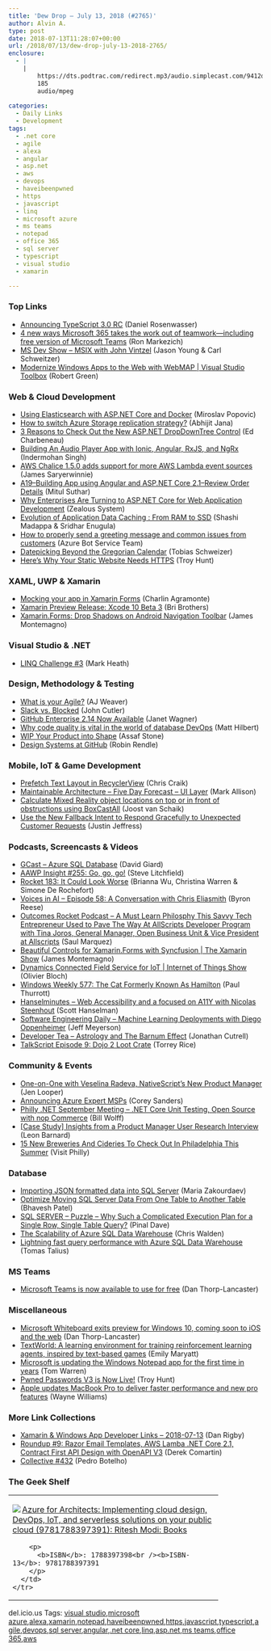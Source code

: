 ```yaml
---
title: 'Dew Drop – July 13, 2018 (#2765)'
author: Alvin A.
type: post
date: 2018-07-13T11:28:07+00:00
url: /2018/07/13/dew-drop-july-13-2018-2765/
enclosure:
  - |
    |
        https://dts.podtrac.com/redirect.mp3/audio.simplecast.com/9412dd5c.mp3
        185
        audio/mpeg
        
categories:
  - Daily Links
  - Development
tags:
  - .net core
  - agile
  - alexa
  - angular
  - asp.net
  - aws
  - devops
  - haveibeenpwned
  - https
  - javascript
  - linq
  - microsoft azure
  - ms teams
  - notepad
  - office 365
  - sql server
  - typescript
  - visual studio
  - xamarin

---
```

### <a name="top"></a>Top Links

  * <a href="https://blogs.msdn.microsoft.com/typescript/2018/07/12/announcing-typescript-3-0-rc/" target="_blank">Announcing TypeScript 3.0 RC</a> (Daniel Rosenwasser)
  * <a href="https://officeblogs.wpengine.com/en-us/2018/07/12/4-new-ways-microsoft-365-takes-the-work-out-of-teamwork-including-free-version-of-microsoft-teams/" target="_blank">4 new ways Microsoft 365 takes the work out of teamwork—including free version of Microsoft Teams</a> (Ron Markezich)
  * <a href="http://msdevshow.com/2018/07/msix-with-john-vintzel/" target="_blank">MS Dev Show &#8211; MSIX with John Vintzel</a> (Jason Young & Carl Schweitzer)
  * <a href="https://channel9.msdn.com/Shows/Visual-Studio-Toolbox/Modernize-Windows-Apps-to-the-Web-with-WebMAP?WT.mc_id=DX_MVP4025064" target="_blank">Modernize Windows Apps to the Web with WebMAP | Visual Studio Toolbox</a> (Robert Green)



### <a name="web"></a>Web & Cloud Development

  * <a href="https://miroslavpopovic.com/posts/2018/07/elasticsearch-with-aspnet-core-and-docker" target="_blank">Using Elasticsearch with ASP.NET Core and Docker</a> (Miroslav Popovic)
  * <a href="https://dailydotnettips.com/how-to-switch-azure-storage-replication-strategy/" target="_blank">How to switch Azure Storage replication strategy?</a> (Abhijit Jana)
  * <a href="https://www.telerik.com/blogs/3-reasons-to-check-out-the-new-asp-net-dropdowntree-control" target="_blank">3 Reasons to Check Out the New ASP.NET DropDownTree Control</a> (Ed Charbeneau)
  * <a href="https://auth0.com/blog/building-an-audio-player-app-with-ionic-angular-rxjs-and-ngrx/" target="_blank">Building An Audio Player App with Ionic, Angular, RxJS, and NgRx</a> (Indermohan Singh)
  * <a href="http://feedproxy.google.com/~r/AwsDeveloperBlog/~3/ov7uO_vYi0I/" target="_blank">AWS Chalice 1.5.0 adds support for more AWS Lambda event sources</a> (James Saryerwinnie)
  * <a href="http://mscodingblog.blogspot.com/2018/07/a19building-app-using-angular-and.html" target="_blank">A19–Building App using Angular and ASP.NET Core 2.1–Review Order Details</a> (Mitul Suthar)
  * <a href="https://codeburst.io/why-enterprises-are-turning-to-asp-net-core-for-web-application-development-8918cf6148c1?source=rss----61061eb0c96b---4" target="_blank">Why Enterprises Are Turning to ASP.NET Core for Web Application Development</a> (Zealous System)
  * <a href="https://medium.com/netflix-techblog/evolution-of-application-data-caching-from-ram-to-ssd-a33d6fa7a690?source=rss----2615bd06b42e---4" target="_blank">Evolution of Application Data Caching : From RAM to SSD</a> (Shashi Madappa & Sridhar Enugula)
  * <a href="https://blog.botframework.com/2018/07/12/how-to-properly-send-a-greeting-message-and-common-issues-from-customers/" target="_blank">How to properly send a greeting message and common issues from customers</a> (Azure Bot Service Team)
  * <a href="https://blog.angular.io/datepicking-beyond-the-gregorian-calendar-7f3e76a1bdb8?source=rss----447683c3d9a3---4" target="_blank">Datepicking Beyond the Gregorian Calendar</a> (Tobias Schweizer)
  * <a href="http://feedproxy.google.com/~r/TroyHunt/~3/WDvblVrlsHw/" target="_blank">Here&#8217;s Why Your Static Website Needs HTTPS</a> (Troy Hunt)



### <a name="silverlight"></a>XAML, UWP & Xamarin

  * <a href="https://xamgirl.com/mocking-your-app-in-xamarin-forms/" target="_blank">Mocking your app in Xamarin Forms</a> (Charlin Agramonte)
  * <a href="https://releases.xamarin.com/preview-release-xcode-10-beta-3/" target="_blank">Xamarin Preview Release: Xcode 10 Beta 3</a> (Bri Brothers)
  * <a href="https://montemagno.com/xamarin-forms-drop-shadows-on-navigation-toolbar/" target="_blank">Xamarin.Forms: Drop Shadows on Android Navigation Toolbar</a> (James Montemagno)



### <a name="dotnet"></a>Visual Studio & .NET

  * <a href="http://markheath.net/post/linq-challenge-3" target="_blank">LINQ Challenge #3</a> (Mark Heath)



### <a name="design"></a>Design, Methodology & Testing

  * <a href="https://blogs.msdn.microsoft.com/premier_developer/2018/07/13/what-is-your-agile/" target="_blank">What is your Agile?</a> (AJ Weaver)
  * <a href="https://medium.com/@johnpcutler/slack-vs-blocked-16c294938b1?source=rss-4c3f4fe11e6b------2" target="_blank">Slack vs. Blocked</a> (John Cutler)
  * <a href="http://feedproxy.google.com/~r/ProgrammableWeb/~3/tpwk6zUpUMs/12" target="_blank">GitHub Enterprise 2.14 Now Available</a> (Janet Wagner)
  * <a href="https://www.red-gate.com/blog/database-devops/code-quality-vital-world-database-devops" target="_blank">Why code quality is vital in the world of database DevOps</a> (Matt Hilbert)
  * <a href="https://blogs.msdn.microsoft.com/premier_developer/2018/07/13/wip-your-product-into-shape/" target="_blank">WIP Your Product into Shape</a> (Assaf Stone)
  * <a href="https://medium.com/@broccolini/design-systems-at-github-c8e5378d2542" target="_blank">Design Systems at GitHub</a> (Robin Rendle)



### <a name="mobile"></a>Mobile, IoT & Game Development

  * <a href="https://medium.com/google-developers/prefetch-text-layout-in-recyclerview-4acf9103f438?source=rss----2e5ce7f173a5---4" target="_blank">Prefetch Text Layout in RecyclerView</a> (Chris Craik)
  * <a href="http://feedproxy.google.com/~r/StylingAndroid/~3/1_gno3XE_8k/" target="_blank">Maintainable Architecture – Five Day Forecast – UI Layer</a> (Mark Allison)
  * <a href="http://feedproxy.google.com/~r/blogspot/dotnetbyexample/~3/otUD50Mk4y4/calculate-mixed-reality-object.html" target="_blank">Calculate Mixed Reality object locations on top or in front of obstructions using BoxCastAll</a> (Joost van Schaik)
  * <a href="https://developer.amazon.com/blogs/alexa/post/c97f3bb7-9701-41e8-ac06-a3a44b9f1638/use-the-new-fallback-intent-to-respond-gracefully-to-unexpected-customer-requests" target="_blank">Use the New Fallback Intent to Respond Gracefully to Unexpected Customer Requests</a> (Justin Jeffress)



### <a name="podcasts"></a>Podcasts, Screencasts & Videos

  * <a href="http://DavidGiard.com/2018/07/12/AzureSQLDatabase.aspx" target="_blank">GCast &#8211; Azure SQL Database</a> (David Giard)
  * <a href="http://allaboutwindowsphone.com/media/item/23066_AAWP_Insight_255_Go_go_go.php" target="_blank">AAWP Insight #255: Go, go, go!</a> (Steve Litchfield)
  * <a href="http://relay.fm/rocket/183" target="_blank">Rocket 183: It Could Look Worse</a> (Brianna Wu, Christina Warren & Simone De Rochefort)
  * <a href="https://gigaom.com/2018/07/12/voices-in-ai-episode-58-a-conversation-with-chris-eliasmith/" target="_blank">Voices in AI – Episode 58: A Conversation with Chris Eliasmith</a> (Byron Reese)
  * <a href="https://outcomesrocket.health/tina/" target="_blank">Outcomes Rocket Podcast &#8211; A Must Learn Philosphy This Savvy Tech Entrepreneur Used to Pave The Way At AllScripts Developer Program with Tina Joros, General Manager, Open Business Unit & Vice President at Allscripts</a> (Saul Marquez)
  * <a href="https://channel9.msdn.com/Shows/XamarinShow/Beautiful-Controls-for-XamarinForms-with-Syncfusion?WT.mc_id=DX_MVP4025064" target="_blank">Beautiful Controls for Xamarin.Forms with Syncfusion | The Xamarin Show</a> (James Montemagno)
  * <a href="https://channel9.msdn.com/Shows/Internet-of-Things-Show/Dynamics-Connected-Field-Service-for-IoT?WT.mc_id=DX_MVP4025064" target="_blank">Dynamics Connected Field Service for IoT | Internet of Things Show</a> (Olivier Bloch)
  * <a href="https://www.thurrott.com/podcasts/windows-weekly/162985/windows-weekly-577-cat-formerly-known-hamilton" target="_blank">Windows Weekly 577: The Cat Formerly Known As Hamilton</a> (Paul Thurrott)
  * <a href="https://dts.podtrac.com/redirect.mp3/audio.simplecast.com/9412dd5c.mp3" target="_blank">Hanselminutes &#8211; Web Accessibility and a focused on A11Y with Nicolas Steenhout</a> (Scott Hanselman)
  * <a href="https://softwareengineeringdaily.com/2018/07/13/machine-learning-deployments-with-diego-oppenheimer/" target="_blank">Software Engineering Daily &#8211; Machine Learning Deployments with Diego Oppenheimer</a> (Jeff Meyerson)
  * <a href="http://developertea.simplecast.fm/542d1716" target="_blank">Developer Tea &#8211; Astrology and The Barnum Effect</a> (Jonathan Cutrell)
  * <a href="https://www.sitepen.com/blog/2018/07/12/talkscript-episode-9-dojo-2-loot-crate/" target="_blank">TalkScript Episode 9: Dojo 2 Loot Crate</a> (Torrey Rice)



### <a name="events"></a>Community & Events

  * <a href="https://www.nativescript.org/blog/one-on-one-with-veselina-radeva-nativescript's-new-product-manager" target="_blank">One-on-One with Veselina Radeva, NativeScript&#8217;s New Product Manager</a> (Jen Looper)
  * <a href="https://azure.microsoft.com/blog/announcing-azure-expert-msps/" target="_blank">Announcing Azure Expert MSPs</a> (Corey Sanders)
  * <a href="https://www.meetup.com/Philly-NET/events/252701266/" target="_blank">Philly .NET September Meeting &#8211; .NET Core Unit Testing, Open Source with nop Commerce</a> (Bill Wolff)
  * <a href="https://blog.balsamiq.com/raguram-venkatesan/" target="_blank">[Case Study] Insights from a Product Manager User Research Interview</a> (Leon Barnard)
  * <a href="https://www.uwishunu.com/2018/07/15-new-breweries-cideries-check-philadelphia-summer/" target="_blank">15 New Breweries And Cideries To Check Out In Philadelphia This Summer</a> (Visit Philly)



### <a name="sql"></a>Database

  * <a href="http://feedproxy.google.com/~r/MSSQLTips-LatestSqlServerTips/~3/MW4N9dm6jqY/tip.asp" target="_blank">Importing JSON formatted data into SQL Server</a> (Maria Zakourdaev)
  * <a href="http://feedproxy.google.com/~r/MSSQLTips-LatestSqlServerTips/~3/TUmkyy1HMQM/tip.asp" target="_blank">Optimize Moving SQL Server Data From One Table to Another Table</a> (Bhavesh Patel)
  * <a href="https://blog.sqlauthority.com/2018/07/13/sql-server-puzzle-why-such-a-complicated-execution-plan-for-a-single-row-single-table-query/" target="_blank">SQL SERVER – Puzzle – Why Such a Complicated Execution Plan for a Single Row, Single Table Query?</a> (Pinal Dave)
  * <a href="https://blogs.technet.microsoft.com/uktechnet/2018/07/12/scalability-of-azure-sql-data-warehouse/" target="_blank">The Scalability of Azure SQL Data Warehouse</a> (Chris Walden)
  * <a href="https://azure.microsoft.com/blog/lightning-fast-query-performance-with-azure-sql-data-warehouse/" target="_blank">Lightning fast query performance with Azure SQL Data Warehouse</a> (Tomas Talius)



### MS Teams<a name="sp"></a>

  * <a href="http://feedproxy.google.com/~r/wmexperts/~3/K-vkJPIgqPw/microsoft-teams-now-available-use-free" target="_blank">Microsoft Teams is now available to use for free</a> (Dan Thorp-Lancaster)



### <a name="misc"></a>Miscellaneous

  * <a href="http://feedproxy.google.com/~r/wmexperts/~3/cGnB92YoQgM/microsoft-whiteboard-exits-preview-windows-10-coming-soon-ios-and-web" target="_blank">Microsoft Whiteboard exits preview for Windows 10, coming soon to iOS and the web</a> (Dan Thorp-Lancaster)
  * <a href="https://www.microsoft.com/en-us/research/blog/textworld-a-learning-environment-for-training-reinforcement-learning-agents-inspired-by-text-based-games/" target="_blank">TextWorld: A learning environment for training reinforcement learning agents, inspired by text-based games</a> (Emily Maryatt)
  * <a href="https://www.theverge.com/2018/7/12/17563704/microsoft-windows-notepad-app-update" target="_blank">Microsoft is updating the Windows Notepad app for the first time in years</a> (Tom Warren)
  * <a href="http://feedproxy.google.com/~r/TroyHunt/~3/jfr5KX6TldU/" target="_blank">Pwned Passwords V3 is Now Live!</a> (Troy Hunt)
  * <a href="http://feeds.betanews.com/~r/bn/~3/4Sg1vIHAlss/" target="_blank">Apple updates MacBook Pro to deliver faster performance and new pro features</a> (Wayne Williams)



### <a name="links"></a>More Link Collections

  * <a href="https://links.danrigby.com/2018/07/app-developer-links-2018-07-13/" target="_blank">Xamarin & Windows App Developer Links &#8211; 2018-07-13</a> (Dan Rigby)
  * <a href="https://codeopinion.com/roundup-9/" target="_blank">Roundup #9: Razor Email Templates, AWS Lamba .NET Core 2.1, Contract First API Design with OpenAPI V3</a> (Derek Comartin)
  * <a href="http://feedproxy.google.com/~r/tympanus/~3/ORWtpDvt6kg/" target="_blank">Collective #432</a> (Pedro Botelho)



### <a name="shelf"></a>The Geek Shelf

<div class="wlWriterEditableSmartContent" id="scid:7dc1bd33-94bd-46fd-a20b-0131235bcd47:f959df51-e482-4790-ac9d-b84e34f88abb" style="margin: 0px; padding: 0px; float: none; display: inline;">
  <table cellspacing="0" cellpadding="2" width="400" border="0" unselectable="on">
    <tr>
      <td valign="top" width="400">
        <p>
          <a title="Azure for Architects: Implementing cloud design, DevOps, IoT, and serverless solutions on your public cloud (9781788397391): Ritesh Modi: Books" href="https://www.amazon.com/exec/obidos/ASIN/1788397398/amavin-20"><img data-recalc-dims="1" decoding="async" src="https://i0.wp.com/images-na.ssl-images-amazon.com/images/I/51F3tN2B3XL._AC_US218_.jpg?w=660&#038;ssl=1" border="0" align="left" style="float:left" />Azure for Architects: Implementing cloud design, DevOps, IoT, and serverless solutions on your public cloud (9781788397391): Ritesh Modi: Books</a>
        </p>
        
        <p>
          <b>ISBN</b>: 1788397398<br /><b>ISBN-13</b>: 9781788397391
        </p>
      </td>
    </tr>
  </table>
</div>



<div class="wlWriterEditableSmartContent" id="scid:77ECF5F8-D252-44F5-B4EB-D463C5396A79:65d0d230-9fab-4bb4-8aa1-913534875926" style="margin: 0px; padding: 0px; float: none; display: inline;">
  del.icio.us Tags: <a href="http://del.icio.us/popular/visual+studio" rel="tag">visual studio</a>,<a href="http://del.icio.us/popular/microsoft+azure" rel="tag">microsoft azure</a>,<a href="http://del.icio.us/popular/alexa" rel="tag">alexa</a>,<a href="http://del.icio.us/popular/xamarin" rel="tag">xamarin</a>,<a href="http://del.icio.us/popular/notepad" rel="tag">notepad</a>,<a href="http://del.icio.us/popular/haveibeenpwned" rel="tag">haveibeenpwned</a>,<a href="http://del.icio.us/popular/https" rel="tag">https</a>,<a href="http://del.icio.us/popular/javascript" rel="tag">javascript</a>,<a href="http://del.icio.us/popular/typescript" rel="tag">typescript</a>,<a href="http://del.icio.us/popular/agile" rel="tag">agile</a>,<a href="http://del.icio.us/popular/devops" rel="tag">devops</a>,<a href="http://del.icio.us/popular/sql+server" rel="tag">sql server</a>,<a href="http://del.icio.us/popular/angular" rel="tag">angular</a>,<a href="http://del.icio.us/popular/.net+core" rel="tag">.net core</a>,<a href="http://del.icio.us/popular/linq" rel="tag">linq</a>,<a href="http://del.icio.us/popular/asp.net" rel="tag">asp.net</a>,<a href="http://del.icio.us/popular/ms+teams" rel="tag">ms teams</a>,<a href="http://del.icio.us/popular/office+365" rel="tag">office 365</a>,<a href="http://del.icio.us/popular/aws" rel="tag">aws</a>
</div>